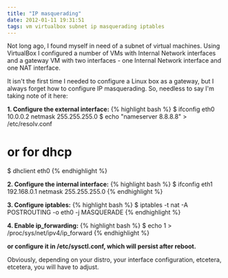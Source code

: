 ```yaml
---
title: "IP masquerading"
date: 2012-01-11 19:31:51
tags: vm virtualbox subnet ip masquerading iptables
---
```


<p>
Not long ago, I found myself in need of a subnet of virtual machines. Using VirtualBox I configured a number of VMs with <span class="mono">Internal Network</span> interfaces and a gateway VM with two interfaces - one <span class="mono">Internal Network</span> interface and one <span class="mono">NAT</span> interface.
</p>

<p>
It isn't the first time I needed to configure a Linux box as a gateway, but I always forget how to configure IP masquerading. So, needless to say I'm taking note of it here:
</p>

<p>
<b>1. Configure the external interface:</b>
{% highlight bash %}
  $ ifconfig eth0 10.0.0.2 netmask 255.255.255.0 
  $ echo "nameserver 8.8.8.8" > /etc/resolv.conf
 
  # or for dhcp
  $ dhclient eth0
{% endhighlight %}
</p>

<p>
<b>2. Configure the internal interface:</b>
{% highlight bash %}
  $ ifconfig eth1 192.168.0.1 netmask 255.255.255.0
{% endhighlight %}
</p>

<p>
<b>3. Configure iptables:</b>
{% highlight bash %}
  $ iptables -t nat -A POSTROUTING -o eth0 -j MASQUERADE
{% endhighlight %}
</p>

<p>
<b>4. Enable ip_forwarding:</b>
{% highlight bash %}
  $ echo 1 > /proc/sys/net/ipv4/ip_forward
{% endhighlight %}
</p>

<p>
<b> or configure it in <span class="mono">/etc/sysctl.conf</span>, 
   which will persist after reboot.</b>
</p>

<p>
Obviously, depending on your distro, your interface configuration, etcetera, etcetera, you will have to adjust.
</p>

